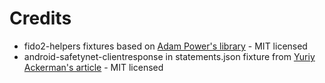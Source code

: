 # Credits

- fido2-helpers fixtures based on [Adam Power's library](https://github.com/apowers313/fido2-helpers) - MIT licensed
- android-safetynet-clientresponse in statements.json fixture from [Yuriy Ackerman's article](https://medium.com/@herrjemand/verifying-fido2-safetynet-attestation-bd261ce1978d) - MIT licensed